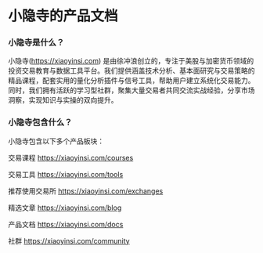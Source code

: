 # 小隐寺的产品文档

### 小隐寺是什么？
小隐寺(https://xiaoyinsi.com)  是由徐冲浪创立的，专注于美股与加密货币领域的投资交易教育与数据工具平台。我们提供涵盖技术分析、基本面研究与交易策略的精品课程，配套实用的量化分析插件与信号工具，帮助用户建立系统化交易能力。同时，我们拥有活跃的学习型社群，聚集大量交易者共同交流实战经验，分享市场洞察，实现知识与实操的双向提升。


### 小隐寺包含什么？

小隐寺包含以下多个产品板块：

交易课程 https://xiaoyinsi.com/courses

交易工具 https://xiaoyinsi.com/tools

推荐使用交易所 https://xiaoyinsi.com/exchanges

精选文章 https://xiaoyinsi.com/blog

产品文档 https://xiaoyinsi.com/docs

社群 https://xiaoyinsi.com/community

